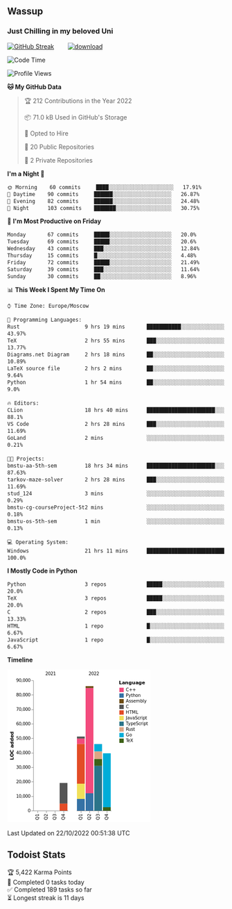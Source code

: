 ## Wassup 
### Just Chilling in my beloved Uni 

<!--
-->

[![GitHub Streak](http://github-readme-streak-stats.herokuapp.com?user=archeoss&theme=shades-of-purple&hide_border=true&date_format=j%20M%5B%20Y%5D)](https://git.io/streak-stats)&nbsp;&nbsp;&nbsp;&nbsp;&nbsp;&nbsp;&nbsp;&nbsp;[![download](https://user-images.githubusercontent.com/68448737/147796309-d8b65b1d-4dde-40d9-b03a-2b42aaa6cd43.jpeg)
](http://bmstu.ru/)

<!--START_SECTION:waka-->
![Code Time](http://img.shields.io/badge/Code%20Time-635%20hrs%2027%20mins-blue)

![Profile Views](http://img.shields.io/badge/Profile%20Views-2-blue)

**🐱 My GitHub Data** 

> 🏆 212 Contributions in the Year 2022
 > 
> 📦 71.0 kB Used in GitHub's Storage 
 > 
> 💼 Opted to Hire
 > 
> 📜 20 Public Repositories 
 > 
> 🔑 2 Private Repositories  
 > 
**I'm a Night 🦉** 

```text
🌞 Morning    60 commits     ████░░░░░░░░░░░░░░░░░░░░░   17.91% 
🌆 Daytime    90 commits     ██████░░░░░░░░░░░░░░░░░░░   26.87% 
🌃 Evening    82 commits     ██████░░░░░░░░░░░░░░░░░░░   24.48% 
🌙 Night      103 commits    ███████░░░░░░░░░░░░░░░░░░   30.75%

```
📅 **I'm Most Productive on Friday** 

```text
Monday       67 commits     █████░░░░░░░░░░░░░░░░░░░░   20.0% 
Tuesday      69 commits     █████░░░░░░░░░░░░░░░░░░░░   20.6% 
Wednesday    43 commits     ███░░░░░░░░░░░░░░░░░░░░░░   12.84% 
Thursday     15 commits     █░░░░░░░░░░░░░░░░░░░░░░░░   4.48% 
Friday       72 commits     █████░░░░░░░░░░░░░░░░░░░░   21.49% 
Saturday     39 commits     ███░░░░░░░░░░░░░░░░░░░░░░   11.64% 
Sunday       30 commits     ██░░░░░░░░░░░░░░░░░░░░░░░   8.96%

```


📊 **This Week I Spent My Time On** 

```text
⌚︎ Time Zone: Europe/Moscow

💬 Programming Languages: 
Rust                     9 hrs 19 mins       ███████████░░░░░░░░░░░░░░   43.97% 
TeX                      2 hrs 55 mins       ███░░░░░░░░░░░░░░░░░░░░░░   13.77% 
Diagrams.net Diagram     2 hrs 18 mins       ██░░░░░░░░░░░░░░░░░░░░░░░   10.89% 
LaTeX source file        2 hrs 2 mins        ██░░░░░░░░░░░░░░░░░░░░░░░   9.64% 
Python                   1 hr 54 mins        ██░░░░░░░░░░░░░░░░░░░░░░░   9.0%

🔥 Editors: 
CLion                    18 hrs 40 mins      ██████████████████████░░░   88.1% 
VS Code                  2 hrs 28 mins       ███░░░░░░░░░░░░░░░░░░░░░░   11.69% 
GoLand                   2 mins              ░░░░░░░░░░░░░░░░░░░░░░░░░   0.21%

🐱‍💻 Projects: 
bmstu-aa-5th-sem         18 hrs 34 mins      ██████████████████████░░░   87.63% 
tarkov-maze-solver       2 hrs 28 mins       ███░░░░░░░░░░░░░░░░░░░░░░   11.69% 
stud_124                 3 mins              ░░░░░░░░░░░░░░░░░░░░░░░░░   0.29% 
bmstu-cg-courseProject-5t2 mins              ░░░░░░░░░░░░░░░░░░░░░░░░░   0.18% 
bmstu-os-5th-sem         1 min               ░░░░░░░░░░░░░░░░░░░░░░░░░   0.13%

💻 Operating System: 
Windows                  21 hrs 11 mins      █████████████████████████   100.0%

```

**I Mostly Code in Python** 

```text
Python                   3 repos             █████░░░░░░░░░░░░░░░░░░░░   20.0% 
TeX                      3 repos             █████░░░░░░░░░░░░░░░░░░░░   20.0% 
C                        2 repos             ███░░░░░░░░░░░░░░░░░░░░░░   13.33% 
HTML                     1 repo              █░░░░░░░░░░░░░░░░░░░░░░░░   6.67% 
JavaScript               1 repo              █░░░░░░░░░░░░░░░░░░░░░░░░   6.67%

```


**Timeline**

![Chart not found](https://raw.githubusercontent.com/archeoss/archeoss/master/charts/bar_graph.png) 


 Last Updated on 22/10/2022 00:51:38 UTC
<!--END_SECTION:waka-->

## Todoist Stats

<!-- TODO-IST:START -->
🏆  5,422 Karma Points           
🌸  Completed 0 tasks today           
✅  Completed 189 tasks so far           
⏳  Longest streak is 11 days
<!-- TODO-IST:END -->
